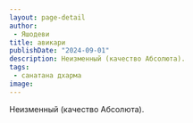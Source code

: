 ```yaml
---
layout: page-detail
author:
 - Яшодеви
title: авикари
publishDate: "2024-09-01"
description: Неизменный (качество Абсолюта).
tags:
 - санатана дхарма
image: 
---
```


Неизменный (качество Абсолюта).

